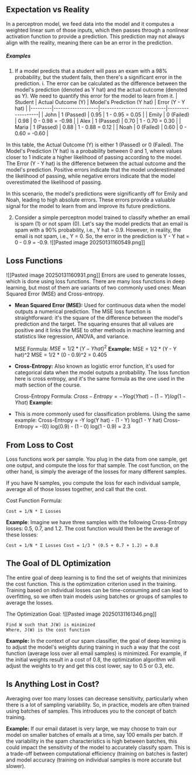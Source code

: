 ## Expectation vs Reality

In a perceptron model, we feed data into the model and it computes a weighted linear sum of those inputs, which then passes through a nonlinear activation function to provide a prediction. This prediction may not always align with the reality, meaning there can be an error in the prediction. 

##### Examples
1. If a model predicts that a student will pass an exam with a 98% probability, but the student fails, then there's a significant error in the prediction.
		i. The error can be calculated as the difference between the model's prediction (denoted as Y hat) and the actual outcome (denoted as Y). We need to quantify this error for the model to learn from it. 
| Student | Actual Outcome (Y) | Model's Prediction (Y hat) | Error (Y - Y hat) |
|---------|-------------------|----------------------------|-------------------|
| John    | 1 (Passed)        | 0.95                       | 1 - 0.95 = 0.05   |
| Emily   | 0 (Failed)        | 0.98                       | 0 - 0.98 = -0.98  |
| Alex    | 1 (Passed)        | 0.70                       | 1 - 0.70 = 0.30   |
| Maria   | 1 (Passed)        | 0.88                       | 1 - 0.88 = 0.12   |
| Noah    | 0 (Failed)        | 0.60                       | 0 - 0.60 = -0.60  |

In this table, the Actual Outcome (Y) is either 1 (Passed) or 0 (Failed). The Model's Prediction (Y hat) is a probability between 0 and 1, where values closer to 1 indicate a higher likelihood of passing according to the model. The Error (Y - Y hat) is the difference between the actual outcome and the model's prediction. Positive errors indicate that the model underestimated the likelihood of passing, while negative errors indicate that the model overestimated the likelihood of passing.

In this scenario, the model's predictions were significantly off for Emily and Noah, leading to high absolute errors. These errors provide a valuable signal for the model to learn from and improve its future predictions.

2. Consider a simple perceptron model trained to classify whether an email is spam (1) or not spam (0). Let's say the model predicts that an email is spam with a 90% probability, i.e., Y hat = 0.9. However, in reality, the email is not spam, i.e., Y = 0. So, the error in the prediction is Y - Y hat = 0 - 0.9 = -0.9.
![[Pasted image 20250131160549.png]]
## Loss Functions
![[Pasted image 20250131160931.png]]
Errors are used to generate losses, which is done using loss functions. There are many loss functions in deep learning, but most of them are variants of two commonly used ones: Mean Squared Error (MSE) and Cross-entropy.

- **Mean Squared Error (MSE):** Used for continuous data when the model outputs a numerical prediction. The MSE loss function is straightforward: it's the square of the difference between the model's prediction and the target. The squaring ensures that all values are positive and it links the MSE to other methods in machine learning and statistics like regression, ANOVA, and variance.

  MSE Formula: 
  $MSE = 1/2 * (Y - Y hat)^2$
**Example:**
MSE = 1/2 * (Y - Y hat)^2
MSE = 1/2 * (0 - 0.9)^2 = 0.405

- **Cross-Entropy:** Also known as logistic error function, it's used for categorical data when the model outputs a probability. The loss function here is cross entropy, and it's the same formula as the one used in the math section of the course.

  Cross-Entropy Formula:
  $Cross-Entropy = -Y log(Y hat) - (1 - Y) log(1 - Y hat)$
**Example:**
- This is more commonly used for classification problems. Using the same example:
Cross-Entropy = -Y log(Y hat) - (1 - Y) log(1 - Y hat)
Cross-Entropy = -(0) log(0.9) - (1 - 0) log(1 - 0.9) = 2.3

## From Loss to Cost
Loss functions work per sample. You plug in the data from one sample, get one output, and compute the loss for that sample. The cost function, on the other hand, is simply the average of the losses for many different samples. 

If you have N samples, you compute the loss for each individual sample, average all of those losses together, and call that the cost. 

Cost Function Formula:
```
Cost = 1/N * Σ Losses
```
**Example**:
Imagine we have three samples with the following Cross-Entropy losses: 0.5, 0.7, and 1.2. The cost function would then be the average of these losses:

```makefileCopy 
Cost = 1/N * Σ Losses Cost = 1/3 * (0.5 + 0.7 + 1.2) = 0.8
```


## The Goal of DL Optimization

The entire goal of deep learning is to find the set of weights that minimizes the cost function. This is the optimization criterion used in the training. Training based on individual losses can be time-consuming and can lead to overfitting, so we often train models using batches or groups of samples to average the losses.

The Optimization Goal:
![[Pasted image 20250131161346.png]]
```
Find W such that J(W) is minimized
Where, J(W) is the cost function
```
**Example:**
In the context of our spam classifier, the goal of deep learning is to adjust the model's weights during training in such a way that the cost function (average loss over all email samples) is minimized. For example, if the initial weights result in a cost of 0.8, the optimization algorithm will adjust the weights to try and get this cost lower, say to 0.5 or 0.3, etc.

## Is Anything Lost in Cost?
Averaging over too many losses can decrease sensitivity, particularly when there is a lot of sampling variability. So, in practice, models are often trained using batches of samples. This introduces you to the concept of batch training.

**Example:**
If our email dataset is very large, we may choose to train our model on smaller batches of emails at a time, say 100 emails per batch. If the variability in the spam characteristics is high between batches, this could impact the sensitivity of the model to accurately classify spam. This is a trade-off between computational efficiency (training on batches is faster) and model accuracy (training on individual samples is more accurate but slower).